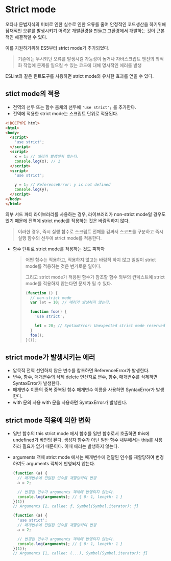 # Strict mode

오타나 문법지식의 미비로 인한 실수로 인한 오류를 줄여 안정적인 코드생산을 하기위해
잠재적인 오류를 발생시키기 어려운 개발환경을 만들고 그환경에서 개발하는 것이
근본적인 해결책일 수 있다.

이를 지원하기위해 ES5부터 strict mode가 추가되었다.

> 기존에는 무시되던 오류를 발생시킬 가능성이 높거나 자바스크립트 엔진의 최적화 작업에 문제를 일으킬 수 있는 코드에 대해 명시적인 에러를 발생



ESLint와 같은 린트도구를 사용하면 strict mode와 유사한 효과를 얻을 수 있다.



## stict mode의 적용

- 전역의 선두 또는 함수 몸체의 선두에 `'use strict';` 를 추가한다.
- 전역에 적용한 strict mode는 스크립트 단위로 적용된다.

```html
<!DOCTYPE html>
<html>
<body>
  <script>
    'use strict';
  </script>
  <script>
    x = 1; // 에러가 발생하지 않는다.
    console.log(x); // 1
  </script>
  <script>
    'use strict';

    y = 1; // ReferenceError: y is not defined
    console.log(y);
  </script>
</body>
</html>
```

외부 서드 파티 라이브러리를 사용하는 경우, 라이브러리가
non-strict mode일 경우도 있기 때문에 전역에 strict mode를 적용하는 것은
바람직하지 않다.

> 이러한 경우, 즉시 실행 함수로 스크립트 전체를 감싸서 스코프를 구분하고 즉시 실행 함수의 선두에 strict mode를 적용한다.



- 함수 단위로 strict mode를 적용하는 것도 피하자

  > 어떤 함수는 적용하고, 적용하지 않고는 바람직 하지 않고
  > 일일이 strict mode를 적용하는 것은 번거로운 일이다.
  >
  > 그리고 strict mode가 적용된 함수가 참조할 함수 외부의 컨텍스트에
  > strict mode를 적용하지 않는다면 문제가 될 수 있다.
  >
  > ```javascript
  > (function () {
  >   // non-strict mode
  >   var lеt = 10; // 에러가 발생하지 않는다.
  > 
  >   function foo() {
  >     'use strict';
  > 
  >     let = 20; // SyntaxError: Unexpected strict mode reserved word
  >   }
  >   foo();
  > }());
  > ```



## strict mode가 발생시키는 에러

- 암묵적 전역
  선언하지 않은 변수를 참조하면 ReferenceError가 발생한다.
- 변수, 함수, 매개변수의 삭제
  delete 연산자로 변수, 함수, 매개변수를 삭제하면 SyntaxError가 발생한다.
- 매개변수 이름의 중복
  중복된 함수 매개변수 이름을 사용하면 SyntaxError가 발생한다.
- with 문의 사용
  with 문을 사용하면 SyntaxError가 발생한다.



## strict mode 적용에 의한 변화

- 일반 함수의 this
  strict mode 에서 함수를 일반 함수로서 호출하면 this에 undefined가 바인딩 된다. 생성자 함수가 아닌 일반 함수 내부에서는 this를 사용하라 필요가 없기 때문이다. 이때 에러는 발생하지 않는다.

- arguments 객체
  strict mode 에서는 매개변수에 전달된 인수를 재할당하여 변경하여도
  arguments 객체에 반영되지 않는다.

  ```javascript
  (function (a) {
    // 매개변수에 전달된 인수를 재할당하여 변경
    a = 2;
  
    // 변경된 인수가 arguments 객체에 반영되지 않는다.
    console.log(arguments); // { 0: 1, length: 1 }
  }(1))
  // Arguments [2, callee: ƒ, Symbol(Symbol.iterator): ƒ]
  ```

  ```javascript
  (function (a) {
    'use strict';
    // 매개변수에 전달된 인수를 재할당하여 변경
    a = 2;
  
    // 변경된 인수가 arguments 객체에 반영되지 않는다.
    console.log(arguments); // { 0: 1, length: 1 }
  }(1));
  // Arguments [1, callee: (...), Symbol(Symbol.iterator): ƒ]
  ```

  